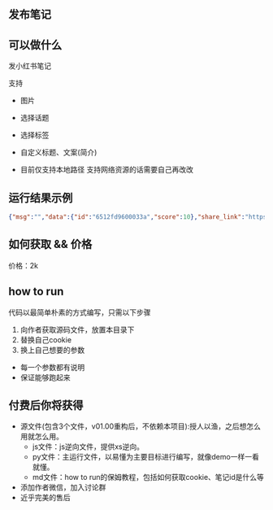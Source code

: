 ## 发布笔记

## 可以做什么
发小红书笔记

支持 
- 图片
- 选择话题
- 选择标签
- 自定义标题、文案(简介)

- 目前仅支持本地路径 支持网络资源的话需要自己再改改

 
## 运行结果示例
```json
{"msg":"","data":{"id":"6512fd9600033a","score":10},"share_link":"https://www.xiaohongshu.com/discovery/item/6512f001f03c33a","business_bind_results":[],"result":0,"success":true}

```

## 如何获取 && 价格

价格：2k



## how to run
代码以最简单朴素的方式编写，只需以下步骤
1. 向作者获取源码文件，放置本目录下
2. 替换自己cookie
3. 换上自己想要的参数

- 每一个参数都有说明
- 保证能够跑起来


## 付费后你将获得
  - 源文件(包含3个文件，v01.00重构后，不依赖本项目):授人以渔，之后想怎么用就怎么用。
    - js文件：js逆向文件，提供xs逆向。
    - py文件：主运行文件，以易懂为主要目标进行编写，就像demo一样一看就懂。
    - md文件：how to run的保姆教程，包括如何获取cookie、笔记id是什么等
  - 添加作者微信，加入讨论群
  - 近乎完美的售后